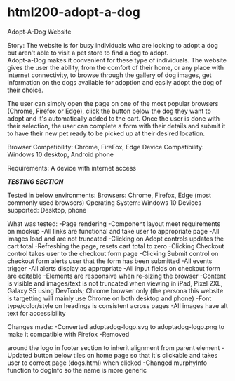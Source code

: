 # html200-adopt-a-dog
Adopt-A-Dog Website


Story:
The website is for busy individuals who are looking to adopt a dog 
but aren't able to visit a pet store to find a dog to adopt.  
Adopt-a-Dog makes it convenient for these type of individuals.
The website gives the user the ability, from the comfort of their home, 
or any place with internet connectivity, 
to browse through the gallery of dog images, get information on the dogs available
for adoption and easily adopt the dog of their choice.

The user can simply open the page on one of the most popular browsers (Chrome, Firefox or Edge), click 
the button below the dog they want to adopt and it's automatically added to the cart.  Once the user is
done with their selection, the user can complete a form with their details and submit it to have
their new pet ready to be picked up at their desired location.

Browser Compatibility:  Chrome, FireFox, Edge
Device Compatibility:  Windows 10 desktop, Android phone

Requirements:  A device with internet access


***TESTING SECTION***

Tested in below environments:
Browsers:  Chrome, Firefox, Edge (most commonly used browsers)
Operating System:  Windows 10
Devices supported:  Desktop, phone


What was tested:
-Page rendering
-Component layout meet requirements on mockup
-All links are functional and take user to appropriate page
-All images load and are not truncated
-Clicking on Adopt controls updates the cart total
-Refreshing the page, resets cart total to zero
-Clicking Checkout control takes user to the checkout form page
-Clicking Submit control on checkout form alerts user that the form has been submitted
-All events trigger
-All alerts display as appropriate
-All input fields on checkout form are editable
-Elements are responsive when re-sizing the browser
-Content is visible and images/text is not truncated when viewing in iPad, Pixel 2XL, Galaxy S5 using DevTools; Chrome browser only (the persona this website is targetting will mainly use Chrome on both desktop and phone)
-Font type/color/style on headings is consistent across pages
-All images have alt text for accessibility


Changes made:
-Converted adoptadog-logo.svg to adoptadog-logo.png to make it compatible with Firefox
-Removed <div> around the logo in footer section to inherit alignment from parent element
-Updated button below tiles on home page so that it's clickable and takes user to correct page (dogs.html) when clicked 
-Changed murphyInfo function to dogInfo so the name is more generic
